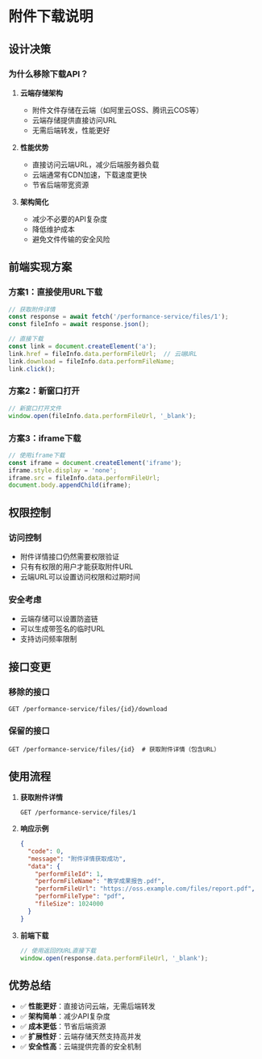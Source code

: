 # 附件下载说明

## 设计决策

### 为什么移除下载API？

1. **云端存储架构**
   - 附件文件存储在云端（如阿里云OSS、腾讯云COS等）
   - 云端存储提供直接访问URL
   - 无需后端转发，性能更好

2. **性能优势**
   - 直接访问云端URL，减少后端服务器负载
   - 云端通常有CDN加速，下载速度更快
   - 节省后端带宽资源

3. **架构简化**
   - 减少不必要的API复杂度
   - 降低维护成本
   - 避免文件传输的安全风险

## 前端实现方案

### 方案1：直接使用URL下载
```javascript
// 获取附件详情
const response = await fetch('/performance-service/files/1');
const fileInfo = await response.json();

// 直接下载
const link = document.createElement('a');
link.href = fileInfo.data.performFileUrl;  // 云端URL
link.download = fileInfo.data.performFileName;
link.click();
```

### 方案2：新窗口打开
```javascript
// 新窗口打开文件
window.open(fileInfo.data.performFileUrl, '_blank');
```

### 方案3：iframe下载
```javascript
// 使用iframe下载
const iframe = document.createElement('iframe');
iframe.style.display = 'none';
iframe.src = fileInfo.data.performFileUrl;
document.body.appendChild(iframe);
```

## 权限控制

### 访问控制
- 附件详情接口仍然需要权限验证
- 只有有权限的用户才能获取附件URL
- 云端URL可以设置访问权限和过期时间

### 安全考虑
- 云端存储可以设置防盗链
- 可以生成带签名的临时URL
- 支持访问频率限制

## 接口变更

### 移除的接口
```
GET /performance-service/files/{id}/download
```

### 保留的接口
```
GET /performance-service/files/{id}  # 获取附件详情（包含URL）
```

## 使用流程

1. **获取附件详情**
   ```
   GET /performance-service/files/1
   ```

2. **响应示例**
   ```json
   {
     "code": 0,
     "message": "附件详情获取成功",
     "data": {
       "performFileId": 1,
       "performFileName": "教学成果报告.pdf",
       "performFileUrl": "https://oss.example.com/files/report.pdf",
       "performFileType": "pdf",
       "fileSize": 1024000
     }
   }
   ```

3. **前端下载**
   ```javascript
   // 使用返回的URL直接下载
   window.open(response.data.performFileUrl, '_blank');
   ```

## 优势总结

- ✅ **性能更好**：直接访问云端，无需后端转发
- ✅ **架构简单**：减少API复杂度
- ✅ **成本更低**：节省后端资源
- ✅ **扩展性好**：云端存储天然支持高并发
- ✅ **安全性高**：云端提供完善的安全机制 